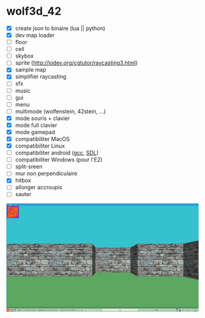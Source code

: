 # wolf3d_42

- [x] create json to binaire (lua || python)
- [x] dev map loader
- [ ] floor
- [ ] ceil
- [ ] skybox
- [ ] sprite (http://lodev.org/cgtutor/raycasting3.html)
- [x] sample map
- [x] simplifier raycasting
- [ ] sfx
- [ ] music
- [ ] gui
- [ ] menu
- [ ] multimode (wolfenstein, 42stein, ...)
- [x] mode souris + clavier
- [x] mode full clavier
- [x] mode gamepad
- [x] compatibiliter MacOS
- [x] compatibiliter Linux
- [ ] compatibiliter android ([gcc](https://play.google.com/store/apps/details?id=com.n0n3m4.gcc4droid), [SDL](https://play.google.com/store/apps/details?id=com.n0n3m4.droidsdl))
- [ ] compatibiliter Windows (pour l'E2)
- [ ] split-sreen
- [ ] mur non perpendiculaire
- [x] hitbox
- [ ] allonger accroupis
- [ ] sauter

![alt tag](img/screenshot.png)
